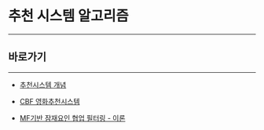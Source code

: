 # 추천 시스템 알고리즘

---

## 바로가기

---

- [추천시스템 개념](https://github.com/wjsrlahrlco1998/TIL/blob/master/Recommendation_system/What_Recommendation_system.md)
- [CBF 영화추천시스템](https://github.com/wjsrlahrlco1998/TIL/blob/master/Recommendation_system/CBF_movie_Recommendation_system.md)

- [MF기반 잠재요인 협업 필터링 - 이론](https://github.com/wjsrlahrlco1998/TIL/blob/master/Recommendation_system/MF_theory.md)